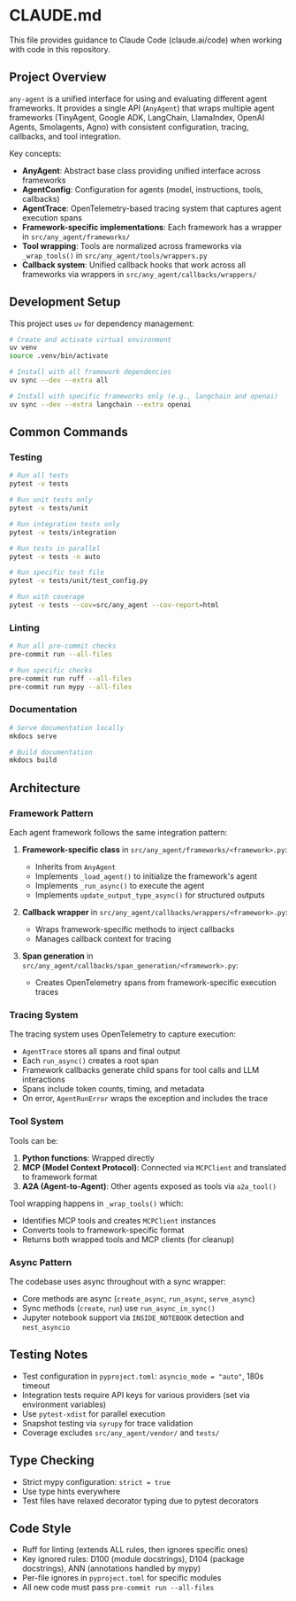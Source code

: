 # CLAUDE.md

This file provides guidance to Claude Code (claude.ai/code) when working with code in this repository.

## Project Overview

`any-agent` is a unified interface for using and evaluating different agent frameworks. It provides a single API (`AnyAgent`) that wraps multiple agent frameworks (TinyAgent, Google ADK, LangChain, LlamaIndex, OpenAI Agents, Smolagents, Agno) with consistent configuration, tracing, callbacks, and tool integration.

Key concepts:
- **AnyAgent**: Abstract base class providing unified interface across frameworks
- **AgentConfig**: Configuration for agents (model, instructions, tools, callbacks)
- **AgentTrace**: OpenTelemetry-based tracing system that captures agent execution spans
- **Framework-specific implementations**: Each framework has a wrapper in `src/any_agent/frameworks/`
- **Tool wrapping**: Tools are normalized across frameworks via `_wrap_tools()` in `src/any_agent/tools/wrappers.py`
- **Callback system**: Unified callback hooks that work across all frameworks via wrappers in `src/any_agent/callbacks/wrappers/`

## Development Setup

This project uses `uv` for dependency management:

```bash
# Create and activate virtual environment
uv venv
source .venv/bin/activate

# Install with all framework dependencies
uv sync --dev --extra all

# Install with specific frameworks only (e.g., langchain and openai)
uv sync --dev --extra langchain --extra openai
```

## Common Commands

### Testing

```bash
# Run all tests
pytest -v tests

# Run unit tests only
pytest -v tests/unit

# Run integration tests only
pytest -v tests/integration

# Run tests in parallel
pytest -v tests -n auto

# Run specific test file
pytest -v tests/unit/test_config.py

# Run with coverage
pytest -v tests --cov=src/any_agent --cov-report=html
```

### Linting

```bash
# Run all pre-commit checks
pre-commit run --all-files

# Run specific checks
pre-commit run ruff --all-files
pre-commit run mypy --all-files
```

### Documentation

```bash
# Serve documentation locally
mkdocs serve

# Build documentation
mkdocs build
```

## Architecture

### Framework Pattern

Each agent framework follows the same integration pattern:

1. **Framework-specific class** in `src/any_agent/frameworks/<framework>.py`:
   - Inherits from `AnyAgent`
   - Implements `_load_agent()` to initialize the framework's agent
   - Implements `_run_async()` to execute the agent
   - Implements `update_output_type_async()` for structured outputs

2. **Callback wrapper** in `src/any_agent/callbacks/wrappers/<framework>.py`:
   - Wraps framework-specific methods to inject callbacks
   - Manages callback context for tracing

3. **Span generation** in `src/any_agent/callbacks/span_generation/<framework>.py`:
   - Creates OpenTelemetry spans from framework-specific execution traces

### Tracing System

The tracing system uses OpenTelemetry to capture execution:
- `AgentTrace` stores all spans and final output
- Each `run_async()` creates a root span
- Framework callbacks generate child spans for tool calls and LLM interactions
- Spans include token counts, timing, and metadata
- On error, `AgentRunError` wraps the exception and includes the trace

### Tool System

Tools can be:
1. **Python functions**: Wrapped directly
2. **MCP (Model Context Protocol)**: Connected via `MCPClient` and translated to framework format
3. **A2A (Agent-to-Agent)**: Other agents exposed as tools via `a2a_tool()`

Tool wrapping happens in `_wrap_tools()` which:
- Identifies MCP tools and creates `MCPClient` instances
- Converts tools to framework-specific format
- Returns both wrapped tools and MCP clients (for cleanup)

### Async Pattern

The codebase uses async throughout with a sync wrapper:
- Core methods are async (`create_async`, `run_async`, `serve_async`)
- Sync methods (`create`, `run`) use `run_async_in_sync()`
- Jupyter notebook support via `INSIDE_NOTEBOOK` detection and `nest_asyncio`

## Testing Notes

- Test configuration in `pyproject.toml`: `asyncio_mode = "auto"`, 180s timeout
- Integration tests require API keys for various providers (set via environment variables)
- Use `pytest-xdist` for parallel execution
- Snapshot testing via `syrupy` for trace validation
- Coverage excludes `src/any_agent/vendor/` and `tests/`

## Type Checking

- Strict mypy configuration: `strict = true`
- Use type hints everywhere
- Test files have relaxed decorator typing due to pytest decorators

## Code Style

- Ruff for linting (extends ALL rules, then ignores specific ones)
- Key ignored rules: D100 (module docstrings), D104 (package docstrings), ANN (annotations handled by mypy)
- Per-file ignores in `pyproject.toml` for specific modules
- All new code must pass `pre-commit run --all-files`
